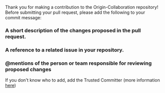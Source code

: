 Thank you for making a contribution to the Origin-Collaboration repository! Before submitting your pull request, please add the following to your commit message:

### A short description of the changes proposed in the pull request.

### A reference to a related issue in your repository.

### @mentions of the person or team responsible for reviewing proposed changes 
If you don't know who to add, add the Trusted Committer (more information [here](https://github.com/project-origin/origin-collaboration#need-any-help))
